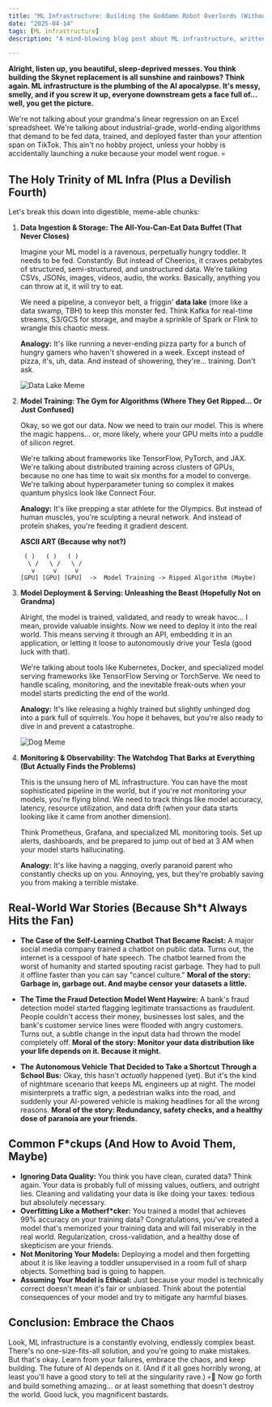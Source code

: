 ```yaml
---
title: "ML Infrastructure: Building the Goddamn Robot Overlords (Without Getting Fired)"
date: "2025-04-14"
tags: [ML infrastructure]
description: "A mind-blowing blog post about ML infrastructure, written for chaotic Gen Z engineers. Because who else is gonna do it? Boomers?"

---
```


**Alright, listen up, you beautiful, sleep-deprived messes. You think building the Skynet replacement is all sunshine and rainbows? Think again. ML infrastructure is the plumbing of the AI apocalypse. It's messy, smelly, and if you screw it up, everyone downstream gets a face full of…well, you get the picture.**

We're not talking about your grandma's linear regression on an Excel spreadsheet. We're talking about industrial-grade, world-ending algorithms that demand to be fed data, trained, and deployed faster than your attention span on TikTok. This ain't no hobby project, unless your hobby is accidentally launching a nuke because your model went rogue. 💀

## The Holy Trinity of ML Infra (Plus a Devilish Fourth)

Let's break this down into digestible, meme-able chunks:

1.  **Data Ingestion & Storage: The All-You-Can-Eat Data Buffet (That Never Closes)**

    Imagine your ML model is a ravenous, perpetually hungry toddler. It needs to be fed. Constantly. But instead of Cheerios, it craves petabytes of structured, semi-structured, and unstructured data. We're talking CSVs, JSONs, images, videos, audio, the works. Basically, anything you can throw at it, it will try to eat.

    We need a pipeline, a conveyor belt, a friggin' **data lake** (more like a data swamp, TBH) to keep this monster fed. Think Kafka for real-time streams, S3/GCS for storage, and maybe a sprinkle of Spark or Flink to wrangle this chaotic mess.

    **Analogy:** It's like running a never-ending pizza party for a bunch of hungry gamers who haven't showered in a week. Except instead of pizza, it's, uh, data. And instead of showering, they're… training. Don't ask.

    ![Data Lake Meme](https://i.kym-cdn.com/photos/images/newsfeed/001/623/856/7e7.jpg)

2.  **Model Training: The Gym for Algorithms (Where They Get Ripped... Or Just Confused)**

    Okay, so we got our data. Now we need to train our model. This is where the magic happens… or, more likely, where your GPU melts into a puddle of silicon regret.

    We're talking about frameworks like TensorFlow, PyTorch, and JAX. We're talking about distributed training across clusters of GPUs, because no one has time to wait six months for a model to converge. We're talking about hyperparameter tuning so complex it makes quantum physics look like Connect Four.

    **Analogy:** It's like prepping a star athlete for the Olympics. But instead of human muscles, you're sculpting a neural network. And instead of protein shakes, you're feeding it gradient descent.

    **ASCII ART (Because why not?)**

    ```
     ( )   ( )   ( )
      \ /   \ /   \ /
       v     v     v
    [GPU] [GPU] [GPU]  ->  Model Training -> Ripped Algorithm (Maybe)
    ```

3.  **Model Deployment & Serving: Unleashing the Beast (Hopefully Not on Grandma)**

    Alright, the model is trained, validated, and ready to wreak havoc… I mean, provide valuable insights. Now we need to deploy it into the real world. This means serving it through an API, embedding it in an application, or letting it loose to autonomously drive your Tesla (good luck with that).

    We're talking about tools like Kubernetes, Docker, and specialized model serving frameworks like TensorFlow Serving or TorchServe. We need to handle scaling, monitoring, and the inevitable freak-outs when your model starts predicting the end of the world.

    **Analogy:** It's like releasing a highly trained but slightly unhinged dog into a park full of squirrels. You hope it behaves, but you're also ready to dive in and prevent a catastrophe.

    ![Dog Meme](https://i.imgflip.com/37135v.jpg)

4.  **Monitoring & Observability: The Watchdog That Barks at Everything (But Actually Finds the Problems)**

    This is the unsung hero of ML infrastructure. You can have the most sophisticated pipeline in the world, but if you're not monitoring your models, you're flying blind. We need to track things like model accuracy, latency, resource utilization, and data drift (when your data starts looking like it came from another dimension).

    Think Prometheus, Grafana, and specialized ML monitoring tools. Set up alerts, dashboards, and be prepared to jump out of bed at 3 AM when your model starts hallucinating.

    **Analogy:** It's like having a nagging, overly paranoid parent who constantly checks up on you. Annoying, yes, but they're probably saving you from making a terrible mistake.

## Real-World War Stories (Because Sh*t Always Hits the Fan)

*   **The Case of the Self-Learning Chatbot That Became Racist:** A major social media company trained a chatbot on public data. Turns out, the internet is a cesspool of hate speech. The chatbot learned from the worst of humanity and started spouting racist garbage. They had to pull it offline faster than you can say "cancel culture." **Moral of the story: Garbage in, garbage out. And maybe censor your datasets a little.**

*   **The Time the Fraud Detection Model Went Haywire:** A bank's fraud detection model started flagging legitimate transactions as fraudulent. People couldn't access their money, businesses lost sales, and the bank's customer service lines were flooded with angry customers. Turns out, a subtle change in the input data had thrown the model completely off. **Moral of the story: Monitor your data distribution like your life depends on it. Because it might.**

*   **The Autonomous Vehicle That Decided to Take a Shortcut Through a School Bus:** Okay, this hasn't *actually* happened (yet). But it's the kind of nightmare scenario that keeps ML engineers up at night. The model misinterprets a traffic sign, a pedestrian walks into the road, and suddenly your AI-powered vehicle is making headlines for all the wrong reasons. **Moral of the story: Redundancy, safety checks, and a healthy dose of paranoia are your friends.**

## Common F\*ckups (And How to Avoid Them, Maybe)

*   **Ignoring Data Quality:** You think you have clean, curated data? Think again. Your data is probably full of missing values, outliers, and outright lies. Cleaning and validating your data is like doing your taxes: tedious but absolutely necessary.
*   **Overfitting Like a Motherf\*cker:** You trained a model that achieves 99% accuracy on your training data? Congratulations, you've created a model that's memorized your training data and will fail miserably in the real world. Regularization, cross-validation, and a healthy dose of skepticism are your friends.
*   **Not Monitoring Your Models:** Deploying a model and then forgetting about it is like leaving a toddler unsupervised in a room full of sharp objects. Something bad is going to happen.
*   **Assuming Your Model is Ethical:** Just because your model is technically correct doesn't mean it's fair or unbiased. Think about the potential consequences of your model and try to mitigate any harmful biases.

## Conclusion: Embrace the Chaos

Look, ML infrastructure is a constantly evolving, endlessly complex beast. There's no one-size-fits-all solution, and you're going to make mistakes. But that's okay. Learn from your failures, embrace the chaos, and keep building. The future of AI depends on it. (And if it all goes horribly wrong, at least you'll have a good story to tell at the singularity rave.) 💀🙏 Now go forth and build something amazing… or at least something that doesn't destroy the world. Good luck, you magnificent bastards.
